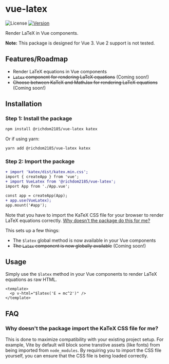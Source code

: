 # vue-latex

![License](https://img.shields.io/github/license/RichDom2185/vue-latex)
[![Version](https://img.shields.io/npm/v/@richdom2185/vue-latex)](https://www.npmjs.com/package/@richdom2185/vue-latex)

Render LaTeX in Vue components.

**Note:** This package is designed for Vue 3. Vue 2 support is not tested.

## Features/Roadmap

* Render LaTeX equations in Vue components
* ~~`Latex` component for rendering LaTeX equations~~ (Coming soon!)
* ~~Choose between KaTeX and MathJax for rendering LaTeX equations~~ (Coming soon!)

## Installation

### Step 1: Install the package

```bash
npm install @richdom2185/vue-latex katex
```

Or if using yarn:

```bash
yarn add @richdom2185/vue-latex katex
```

### Step 2: Import the package

```diff js
+ import 'katex/dist/katex.min.css';
import { createApp } from 'vue';
+ import VueLatex from '@richdom2185/vue-latex';
import App from './App.vue';

const app = createApp(App);
+ app.use(VueLatex);
app.mount('#app');
```

Note that you have to import the KaTeX CSS file for your browser to render LaTeX equations correctly. [Why doesn't the package do this for me?](#why-doesnt-the-package-import-the-katex-css-file-for-me)

This sets up a few things:

* The `$latex` global method is now available in your Vue components
* ~~The `Latex` component is now globally available~~ (Coming soon!)

## Usage

Simply use the `$latex` method in your Vue components to render LaTeX equations as raw HTML.

```vue
<template>
  <p v-html="$latex('E = mc^2')" />
</template>
```

## FAQ

### Why doesn't the package import the KaTeX CSS file for me?

This is done to maximize compatibility with your existing project setup. For example, Vite by default will block some transtive assets (like fonts) from being imported from `node_modules`. By requiring you to import the CSS file yourself, you can ensure that the CSS file is being loaded correctly.
